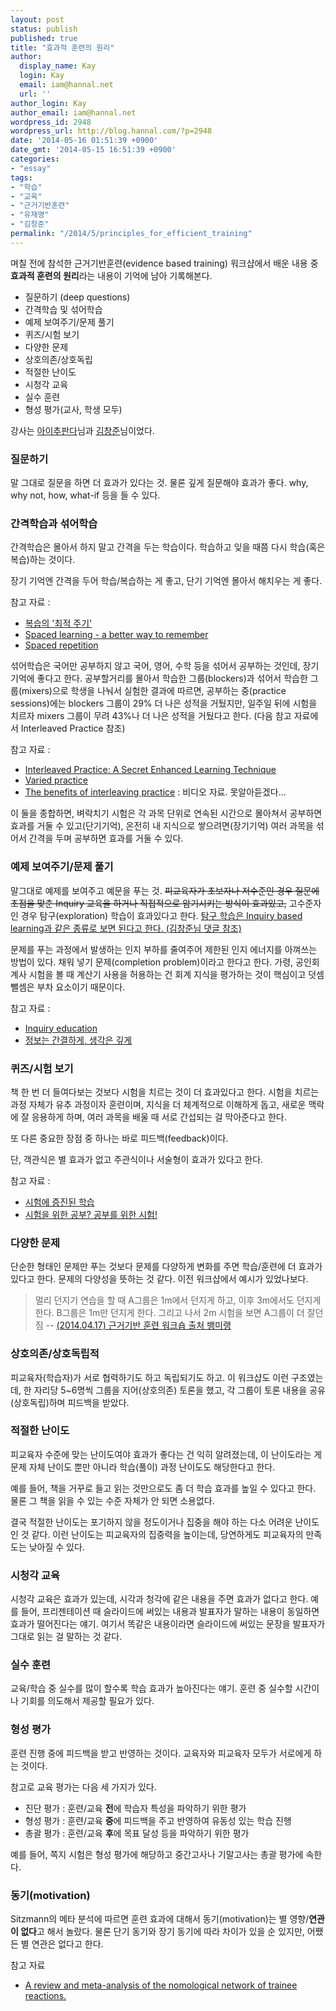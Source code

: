 ```yaml
---
layout: post
status: publish
published: true
title: "효과적 훈련의 원리"
author:
  display_name: Kay
  login: Kay
  email: iam@hannal.net
  url: ''
author_login: Kay
author_email: iam@hannal.net
wordpress_id: 2948
wordpress_url: http://blog.hannal.com/?p=2948
date: '2014-05-16 01:51:39 +0900'
date_gmt: '2014-05-15 16:51:39 +0900'
categories:
- "essay"
tags:
- "학습"
- "교육"
- "근거기반훈련"
- "유재명"
- "김창준"
permalink: "/2014/5/principles_for_efficient_training"
---
```

<p>며칠 전에 참석한 근거기반훈련(evidence based training) 워크샵에서 배운 내용 중 <strong>효과적 훈련의 원리</strong>라는 내용이 기억에 남아 기록해본다.</p>
<ul>
<li>질문하기 (deep questions)</li>
<li>간격학습 및 섞어학습</li>
<li>예제 보여주기/문제 풀기</li>
<li>퀴즈/시험 보기</li>
<li>다양한 문제</li>
<li>상호의존/상호독립</li>
<li>적절한 난이도</li>
<li>시청각 교육</li>
<li>실수 훈련</li>
<li>형성 평가(교사, 학생 모두)</li>
</ul>
<p>강사는 <a href="http://169254.tumblr.com/">아이추판다</a>님과 <a href="http://agile.egloos.com">김창준</a>님이었다.</p>
<h3>질문하기</h3>
<p>말 그대로 질문을 하면 더 효과가 있다는 것. 물론 깊게 질문해야 효과가 좋다. why, why not, how, what-if 등을 들 수 있다.</p>
<h3>간격학습과 섞어학습</h3>
<p>간격학습은 몰아서 하지 말고 간격을 두는 학습이다. 학습하고 잊을 때쯤 다시 학습(혹은 복습)하는 것이다.</p>
<p>장기 기억엔 간격을 두어 학습/복습하는 게 좋고, 단기 기억엔 몰아서 해치우는 게 좋다.</p>
<p>참고 자료 :</p>
<ul>
<li><a href="http://nullmodel.egloos.com/3663561">복습의 '최적 주기'</a></li>
<li><a href="http://www.retenda.com/blog/?p=83">Spaced learning - a better way to remember</a></li>
<li><a href="http://en.wikipedia.org/wiki/Spaced_repetition">Spaced repetition</a></li>
</ul>
<p>섞어학습은 국어만 공부하지 않고 국어, 영어, 수학 등을 섞어서 공부하는 것인데, 장기기억에 좋다고 한다. 공부할거리를 몰아서 학습한 그룹(blockers)과 섞어서 학습한 그룹(mixers)으로 학생을 나눠서 실험한 결과에 따르면, 공부하는 중(practice sessions)에는 blockers 그룹이 29% 더 나은 성적을 거뒀지만, 일주일 뒤에 시험을 치르자 mixers 그룹이 무려 43%나 더 나은 성적을 거뒀다고 한다. (다음 참고 자료에서 Interleaved Practice 참조)</p>
<p>참고 자료 :</p>
<ul>
<li><a href="http://j2jenkins.com/2013/04/29/interleaved-practice-a-secret-enhanced-learning-technique/">Interleaved Practice: A Secret Enhanced Learning Technique</a></li>
<li><a href="http://en.wikipedia.org/wiki/Varied_practice">Varied practice</a></li>
<li><a href="http://gocognitive.net/interviews/benefits-interleaving-practice">The benefits of interleaving practice</a> : 비디오 자료. 못알아듣겠다...</li>
</ul>
<p>이 둘을 종합하면, 벼락치기 시험은 각 과목 단위로 연속된 시간으로 몰아쳐서 공부하면 효과를 거둘 수 있고(단기기억), 온전히 내 지식으로 쌓으려면(장기기억) 여러 과목을 섞어서 간격을 두며 공부하면 효과를 거둘 수 있다.</p>
<h3>예제 보여주기/문제 풀기</h3>
<p>말그대로 예제를 보여주고 예문을 푸는 것. <del>피교육자가 초보자나 저수준인 경우 질문에 초점을 맞춘 Inquiry 교육을 하거나 직접적으로 암기시키는 방식이 효과있고,</del> 고수준자인 경우 탐구(exploration) 학습이 효과있다고 한다. <a href="https://www.facebook.com/groups/evidencebased/permalink/1503616013191642/?comment_id=1504086629811247&amp;offset=0&amp;total_comments=3">탐구 학습은 Inquiry based learning과 같은 종류로 보면 된다고 한다. (김창준님 댓글 참조)</a></p>
<p>문제를 푸는 과정에서 발생하는 인지 부하를 줄여주어 제한된 인지 에너지를 아껴쓰는 방법이 있다. 채워 넣기 문제(completion problem)이라고 한다고 한다. 가령, 공인회계사 시험을 볼 때 계산기 사용을 허용하는 건 회계 지식을 평가하는 것이 핵심이고 덧셈 뺄셈은 부차 요소이기 때문이다.</p>
<p>참고 자료 :</p>
<ul>
<li><a href="http://en.wikipedia.org/wiki/Inquiry_education">Inquiry education</a></li>
<li><a href="http://scienceon.hani.co.kr/?mid=media&amp;category=178&amp;page=1&amp;document_srl=34565">정보는 간결하게, 생각은 깊게</a></li>
</ul>
<h3>퀴즈/시험 보기</h3>
<p>책 한 번 더 들여다보는 것보다 시험을 치르는 것이 더 효과있다고 한다. 시험을 치르는 과정 자체가 유추 과정이자 훈련이며, 지식을 더 체계적으로 이해하게 돕고, 새로운 맥락에 잘 응용하게 하며, 여러 과목을 배울 때 서로 간섭되는 걸 막아준다고 한다.</p>
<p>또 다른 중요한 장점 중 하나는 바로 피드백(feedback)이다.</p>
<p>단, 객관식은 별 효과가 없고 주관식이나 서술형이 효과가 있다고 한다.</p>
<p>참고 자료 :</p>
<ul>
<li><a href="http://169254.tumblr.com/post/55677006688">시험에 증진된 학습</a></li>
<li><a href="http://scienceon.hani.co.kr/?mid=media&amp;category=178&amp;page=2&amp;document_srl=33829">시험을 위한 공부? 공부를 위한 시험!</a></li>
</ul>
<h3>다양한 문제</h3>
<p>단순한 형태인 문제만 푸는 것보다 문제를 다양하게 변화를 주면 학습/훈련에 더 효과가 있다고 한다. 문제의 다양성을 뜻하는 것 같다. 이전 워크샵에서 예시가 있었나보다.</p>
<blockquote>
<p>멀리 던지기 연습을 할 때 A그룹은 1m에서 던지게 하고, 이후 3m에서도 던지게 한다. B그룹은 1m만 던지게 한다. 그리고 나서 2m 시험을 보면 A그룹이 더 잘던짐 -- <a href="http://sol2man2.wordpress.com/2014/04/29/2014-04-17-%EA%B7%BC%EA%B1%B0%EA%B8%B0%EB%B0%98-%ED%9B%88%EB%A0%A8-%EC%9B%8C%ED%81%AC%EC%88%8D-%EC%B6%9C%EC%B2%98-%EB%B1%85%EB%AF%B8%EB%9E%AD/">(2014.04.17) 근거기반 훈련 워크숍 출처 뱅미랭</a></p>
</blockquote>
<h3>상호의존/상호독립적</h3>
<p>피교육자(학습자)가 서로 협력하기도 하고 독립되기도 하고. 이 워크샵도 이런 구조였는데, 한 자리당 5~6명씩 그룹을 지어(상호의존) 토론을 했고, 각 그룹이 토론 내용을 공유(상호독립)하며 피드백을 받았다.</p>
<h3>적절한 난이도</h3>
<p>피교육자 수준에 맞는 난이도여야 효과가 좋다는 건 익히 알려졌는데, 이 난이도라는 게 문제 자체 난이도 뿐만 아니라 학습(풀이) 과정 난이도도 해당한다고 한다.</p>
<p>예를 들어, 책을 거꾸로 들고 읽는 것만으로도 좀 더 학습 효과를 높일 수 있다고 한다. 물론 그 책을 읽을 수 있는 수준 자체가 안 되면 소용없다.</p>
<p>결국 적절한 난이도는 포기하지 않을 정도이거나 집중을 해야 하는 다소 어려운 난이도인 것 같다. 이런 난이도는 피교육자의 집중력을 높이는데, 당연하게도 피교육자의 만족도는 낮아질 수 있다.</p>
<h3>시청각 교육</h3>
<p>시청각 교육은 효과가 있는데, 시각과 청각에 같은 내용을 주면 효과가 없다고 한다. 예를 들어, 프리젠테이션 때 슬라이드에 써있는 내용과 발표자가 말하는 내용이 동일하면 효과가 떨어진다는 얘기. 여기서 똑같은 내용이라면 슬라이드에 써있는 문장을 발표자가 그대로 읽는 걸 말하는 것 같다.</p>
<h3>실수 훈련</h3>
<p>교육/학습 중 실수를 많이 할수록 학습 효과가 높아진다는 얘기. 훈련 중 실수할 시간이나 기회를 의도해서 제공할 필요가 있다.</p>
<h3>형성 평가</h3>
<p>훈련 진행 중에 피드백을 받고 반영하는 것이다. 교육자와 피교육자 모두가 서로에게 하는 것이다.</p>
<p>참고로 교육 평가는 다음 세 가지가 있다.</p>
<ul>
<li>진단 평가 : 훈련/교육 <strong>전</strong>에 학습자 특성을 파악하기 위한 평가</li>
<li>형성 평가 : 훈련/교육 <strong>중</strong>에 피드백을 주고 반영하여 유동성 있는 학습 진행</li>
<li>총괄 평가 : 훈련/교육 <strong>후</strong>에 목표 달성 등을 파악하기 위한 평가</li>
</ul>
<p>예를 들어, 쪽지 시험은 형성 평가에 해당하고 중간고사나 기말고사는 총괄 평가에 속한다.</p>
<h3>동기(motivation)</h3>
<p>Sitzmann의 메타 분석에 따르면 훈련 효과에 대해서 동기(motivation)는 별 영향/<strong>연관이 없다</strong>고 해서 놀랐다. 물론 단기 동기와 장기 동기에 따라 차이가 있을 순 있지만, 어쨌든 별 연관은 없다고 한다.</p>
<p>참고 자료</p>
<ul>
<li><a href="http://psycnet.apa.org/?&amp;fa=main.doiLanding&amp;doi=10.1037/0021-9010.93.2.280">A review and meta-analysis of the nomological network of trainee reactions.</a></li>
</ul>
